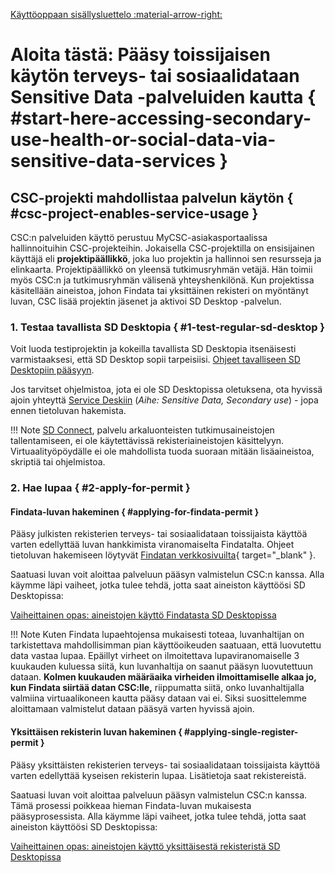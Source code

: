 [Käyttöoppaan sisällysluettelo :material-arrow-right:](sd-services-toc.md)

# Aloita tästä: Pääsy toissijaisen käytön terveys- tai sosiaalidataan Sensitive Data -palveluiden kautta { #start-here-accessing-secondary-use-health-or-social-data-via-sensitive-data-services }

## CSC-projekti mahdollistaa palvelun käytön { #csc-project-enables-service-usage }

CSC:n palveluiden käyttö perustuu MyCSC-asiakasportaalissa hallinnoituihin CSC-projekteihin. Jokaisella CSC-projektilla on ensisijainen käyttäjä eli **projektipäällikkö**, joka luo projektin ja hallinnoi sen resursseja ja elinkaarta. Projektipäällikkö on yleensä tutkimusryhmän vetäjä. Hän toimii myös CSC:n ja tutkimusryhmän välisenä yhteyshenkilönä. Kun projektissa käsitellään aineistoa, johon Findata tai yksittäinen rekisteri on myöntänyt luvan, CSC lisää projektin jäsenet ja aktivoi SD Desktop -palvelun.


### 1. Testaa tavallista SD Desktopia { #1-test-regular-sd-desktop }

Voit luoda testiprojektin ja kokeilla tavallista SD Desktopia itsenäisesti varmistaaksesi, että SD Desktop sopii tarpeisiisi. [Ohjeet tavalliseen SD Desktopiin pääsyyn](sd-use-case-new-user-project-manager.md). 

Jos tarvitset ohjelmistoa, jota ei ole SD Desktopissa oletuksena, ota hyvissä ajoin yhteyttä [Service Deskiin](../../support/contact.md) (*Aihe: Sensitive Data, Secondary use*) - jopa ennen tietoluvan hakemista.

!!! Note
    [SD Connect](sd_connect.md), palvelu arkaluonteisten tutkimusaineistojen tallentamiseen, ei ole käytettävissä rekisteriaineistojen käsittelyyn. Virtuaalityöpöydälle ei ole mahdollista tuoda suoraan mitään lisäaineistoa, skriptiä tai ohjelmistoa. 



### 2. Hae lupaa { #2-apply-for-permit }

#### Findata-luvan hakeminen { #applying-for-findata-permit }

Pääsy julkisten rekisterien terveys- tai sosiaalidataan toissijaista käyttöä varten edellyttää luvan hankkimista viranomaiselta Findatalta. Ohjeet tietoluvan hakemiseen löytyvät [Findatan verkkosivuilta](https://findata.fi/en/permits/){ target="_blank" }.

Saatuasi luvan voit aloittaa palveluun pääsyn valmistelun CSC:n kanssa. Alla käymme läpi vaiheet, jotka tulee tehdä, jotta saat aineiston käyttöösi SD Desktopissa:

[Vaiheittainen opas: aineistojen käyttö Findatasta SD Desktopissa](findata-permit.md)

!!! Note
    Kuten Findata lupaehtojensa mukaisesti toteaa, luvanhaltijan on tarkistettava mahdollisimman pian käyttöoikeuden saatuaan, että luovutettu data vastaa lupaa. Epäillyt virheet on ilmoitettava lupaviranomaiselle 3 kuukauden kuluessa siitä, kun luvanhaltija on saanut pääsyn luovutettuun dataan. **Kolmen kuukauden määräaika virheiden ilmoittamiselle alkaa jo, kun Findata siirtää datan CSC:lle,** riippumatta siitä, onko luvanhaltijalla valmiina virtuaalikoneen kautta pääsy dataan vai ei. Siksi suosittelemme aloittamaan valmistelut dataan pääsyä varten hyvissä ajoin.

#### Yksittäisen rekisterin luvan hakeminen { #applying-single-register-permit }

Pääsy yksittäisten rekisterien terveys- tai sosiaalidataan toissijaista käyttöä varten edellyttää kyseisen rekisterin lupaa. Lisätietoja saat rekistereistä.

Saatuasi luvan voit aloittaa palveluun pääsyn valmistelun CSC:n kanssa. Tämä prosessi poikkeaa hieman Findata-luvan mukaisesta pääsyprosessista. Alla käymme läpi vaiheet, jotka tulee tehdä, jotta saat aineiston käyttöösi SD Desktopissa:

[Vaiheittainen opas: aineistojen käyttö yksittäisestä rekisteristä SD Desktopissa](single-register-permit.md)